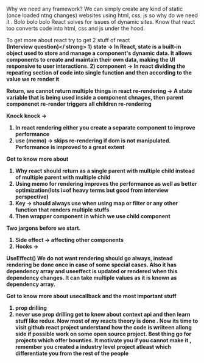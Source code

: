 Why we need any framework?
We can simply create any kind of static (once loaded  ntng changes) websites using html, css, js
so why do we need it . Bolo bolo bolo 
React solves for issues of dynamic sites.
Know that react too converts code into html, css and js under the hood.

To get more about react try to get 2 stuff of react
<br>
<strong>(Interview question)</ strong>
<b>1) state </b>-> In React, state is a built-in object used to store and manage a component's dynamic data.
It allows components to create and maintain their own data, making the UI responsive to user interactions.
<b>2) component</b> -> In react dividing the repeating section of code into single function and then according to the value we
re render it

Return, we cannot return multiple things in react
re-rendering -> A state variable that is being used inside a component chnages, then parent componenet re-render triggers all children re-rendering

Knock knock -> 
1) In react rendering either you create a separate component to improve performance
2) use (memo) -> skips re-rendering if dom is not manipulated.
Performance is improved to a great extent

Got to know more about
1) Why react should return as a single parent with multiple child instead of multiple parent with multiple child
2) Using memo for rendering improves the performance as well as better optimization(lots i=of heavy terms but good from interview perspective)
3) Key -> should always use when using map or filter or any other function that
renders multiple stuffs
4) Then wrapper component in which we use child component

Two jargons before we start.
1) Side effect -> affecting other components
2) Hooks ->

UseEffect()
We do not want rendering should go always,
instead rendering be done once in case of some special cases.
Also it has dependency array and useeffect is updated or rendered when this dependency changes.
It can take multiple values as it is known as dependency array.

Got to know more about usecallback and the most important stuff
1) prop drilling
2) never use prop drilling get to know about context api and then learn stuff like redux.
Now most of my reacts theory is done . Now its time to visit github react project understand how the code is wriiteen allong side
if possible work on some open source project. Best thing go for projects which offer bounties.
It motivate you if you cannot make it , remember you created a industry level project atleast
which differentiate you from the rest of the people
